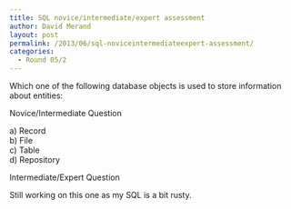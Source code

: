 ```yaml
---
title: SQL novice/intermediate/expert assessment
author: David Merand
layout: post
permalink: /2013/06/sql-noviceintermediateexpert-assessment/
categories:
  - Round 05/2
---
```

Which one of the following database objects is used to store information about entities:

Novice/Intermediate Question

a) Record  
b) File  
c) Table  
d) Repository

Intermediate/Expert Question

Still working on this one as my SQL is a bit rusty.

&nbsp;